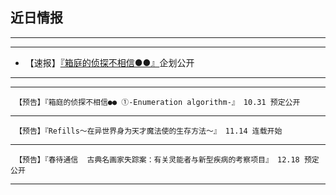 ## 近日情报


---
---

- 【速报】[『箱庭的侦探不相信●●』](https://rukarucia.github.io/_posts/2020-10-29-%E7%AE%B1%E4%BE%A6%E6%B1%87%E6%80%BB%E9%A1%B5/)企划公开

---
---


     【预告】『箱庭的侦探不相信●● ①-Enumeration algorithm-』 10.31 预定公开

---

     【预告】『Refills～在异世界身为天才魔法使的生存方法～』 11.14 连载开始

---

     【预告】『春待通信  古典名画家失踪案：有关灵能者与新型疾病的考察项目』 12.18 预定公开

---
